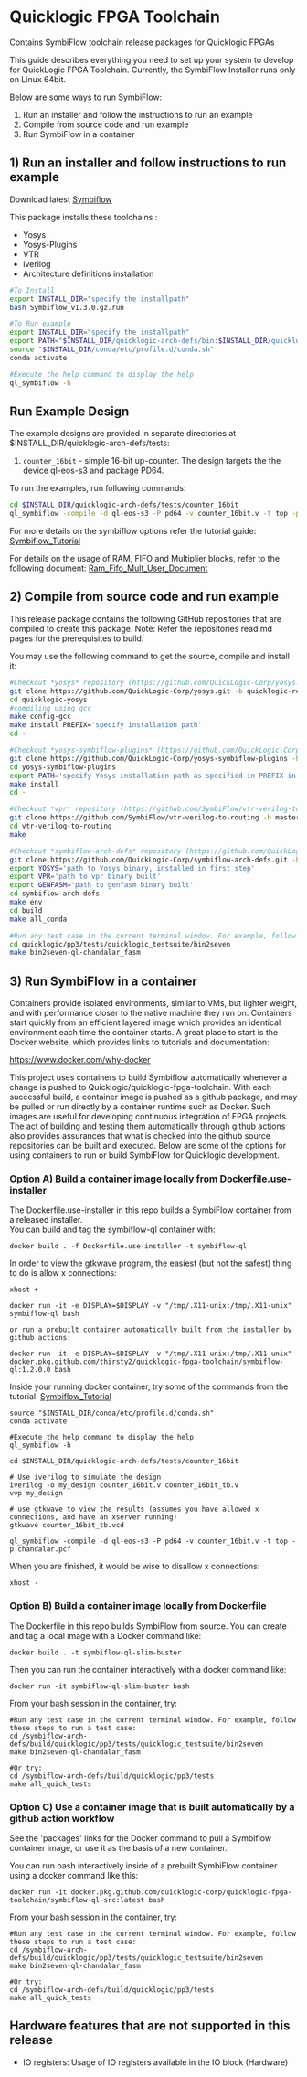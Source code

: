 # Quicklogic FPGA Toolchain
Contains SymbiFlow toolchain release packages for Quicklogic FPGAs

This guide describes everything you need to set up your system to develop for QuickLogic FPGA Toolchain. 
Currently, the SymbiFlow Installer runs only on Linux 64bit.

Below are some ways to run SymbiFlow:
1) Run an installer and follow the instructions to run an example
2) Compile from source code and run example
3) Run SymbiFlow in a container

## 1) Run an installer and follow instructions to run example

Download latest [Symbiflow](https://github.com/QuickLogic-Corp/quicklogic-fpga-toolchain/releases)

This package installs these toolchains :

- Yosys
- Yosys-Plugins
- VTR
- iverilog
- Architecture definitions installation


```bash
#To Install
export INSTALL_DIR="specify the installpath"
bash Symbiflow_v1.3.0.gz.run

#To Run example
export INSTALL_DIR="specify the installpath"
export PATH="$INSTALL_DIR/quicklogic-arch-defs/bin:$INSTALL_DIR/quicklogic-arch-defs/bin/python:$PATH"
source "$INSTALL_DIR/conda/etc/profile.d/conda.sh"
conda activate

#Execute the help command to display the help
ql_symbiflow -h
```

## Run Example Design

The example designs are provided in separate directories at $INSTALL_DIR/quicklogic-arch-defs/tests:

1. `counter_16bit` - simple 16-bit up-counter. The design targets the the device ql-eos-s3 and package PD64.

To run the examples, run following commands:
```bash
cd $INSTALL_DIR/quicklogic-arch-defs/tests/counter_16bit
ql_symbiflow -compile -d ql-eos-s3 -P pd64 -v counter_16bit.v -t top -p chandalar.pcf 

```
For more details on the symbiflow options refer the tutorial guide:
[Symbiflow_Tutorial](https://quicklogic-fpga-tool-docs.readthedocs.io/en/latest/index.html)

For details on the usage of RAM, FIFO and Multiplier blocks, refer to the following document:
[Ram_Fifo_Mult_User_Document](https://quicklogic-fpga-tool-docs.readthedocs.io/en/latest/ram/S3BDeviceHardmacroResources.html)

## 2) Compile from source code and run example

This release package contains the following GitHub repositories that are compiled to create this package.  Note: Refer the repositories read.md pages for the prerequisites to build.

You may use the following command to get the source, compile and install it:
```bash
#Checkout *yosys* repository (https://github.com/QuickLogic-Corp/yosys.git), branch: **quicklogic-rebased**. 
git clone https://github.com/QuickLogic-Corp/yosys.git -b quicklogic-rebased quicklogic-yosys
cd quicklogic-yosys
#compiling using gcc
make config-gcc
make install PREFIX='specify installation path'
cd -

#Checkout *yosys-symbiflow-plugins* (https://github.com/QuickLogic-Corp/yosys-symbiflow-plugins), branch: **ql-ios**.
git clone https://github.com/QuickLogic-Corp/yosys-symbiflow-plugins -b ql-ios
cd yosys-symbiflow-plugins
export PATH='specify Yosys installation path as specified in PREFIX in previous step':$PATH
make install
cd -

#Checkout *vpr* repository (https://github.com/SymbiFlow/vtr-verilog-to-routing.git), branch: **master**.
git clone https://github.com/SymbiFlow/vtr-verilog-to-routing -b master
cd vtr-verilog-to-routing
make

#Checkout *symbiflow-arch-defs* repository (https://github.com/QuickLogic-Corp/symbiflow-arch-defs.git), branch: **quicklogic-upstream-rebase**. 
git clone https://github.com/QuickLogic-Corp/symbiflow-arch-defs.git -b quicklogic-upstream-rebase
export YOSYS='path to Yosys binary, installed in first step'
export VPR='path to vpr binary built'
export GENFASM='path to genfasm binary built'
cd symbiflow-arch-defs
make env
cd build
make all_conda

#Run any test case in the current terminal window. For example, follow these steps to run a test case:
cd quicklogic/pp3/tests/quicklogic_testsuite/bin2seven
make bin2seven-ql-chandalar_fasm
```
## 3) Run SymbiFlow in a container

Containers provide isolated environments, similar to VMs, but lighter weight, and with performance closer to the native machine they run on.  Containers start quickly from an efficient layered image which provides an identical environment each time the container starts. A great place to start is the Docker website, which provides links to tutorials and documentation:

https://www.docker.com/why-docker

This project uses containers to build Symbiflow automatically whenever a change is pushed to Quicklogic/quicklogic-fpga-toolchain.  With each successful build, a container image is pushed as a github package, and may be pulled or run directly by a container runtime such as Docker.  Such images are useful for developing continuous integration of FPGA projects.  The act of building and testing them automatically through github actions also provides assurances that what is checked into the github source repositories can be built and executed.  Below are some of the options for using containers to run or build SymbiFlow for Quicklogic development.

### Option A) Build a container image locally from Dockerfile.use-installer

The Dockerfile.use-installer in this repo builds a SymbiFlow container from a released installer.  
You can build and tag the symbiflow-ql container with:
```
docker build . -f Dockerfile.use-installer -t symbiflow-ql
```
In order to view the gtkwave program, the easiest (but not the safest) thing to do is allow x connections: 
```
xhost +

docker run -it -e DISPLAY=$DISPLAY -v "/tmp/.X11-unix:/tmp/.X11-unix" symbiflow-ql bash

or run a prebuilt container automatically built from the installer by github actions:

docker run -it -e DISPLAY=$DISPLAY -v "/tmp/.X11-unix:/tmp/.X11-unix" docker.pkg.github.com/thirsty2/quicklogic-fpga-toolchain/symbiflow-ql:1.2.0.0 bash
```
Inside your running docker container, try some of the commands from the tutorial:
[Symbiflow_Tutorial](https://quicklogic-fpga-tool-docs.readthedocs.io/en/latest/index.html)
```
source "$INSTALL_DIR/conda/etc/profile.d/conda.sh"
conda activate

#Execute the help command to display the help
ql_symbiflow -h

cd $INSTALL_DIR/quicklogic-arch-defs/tests/counter_16bit

# Use iverilog to simulate the design
iverilog -o my_design counter_16bit.v counter_16bit_tb.v
vvp my_design

# use gtkwave to view the results (assumes you have allowed x connections, and have an xserver running)
gtkwave counter_16bit_tb.vcd

ql_symbiflow -compile -d ql-eos-s3 -P pd64 -v counter_16bit.v -t top -p chandalar.pcf 

```

When you are finished, it would be wise to disallow x connections: 
```
xhost -
```


### Option B) Build a container image locally from Dockerfile

The Dockerfile in this repo builds SymbiFlow from source.  You can create and tag a local image with a Docker command like:
```
docker build . -t symbiflow-ql-slim-buster
```
Then you can run the container interactively with a docker command like:
```
docker run -it symbiflow-ql-slim-buster bash
```
From your bash session in the container, try:
```
#Run any test case in the current terminal window. For example, follow these steps to run a test case:
cd /symbiflow-arch-defs/build/quicklogic/pp3/tests/quicklogic_testsuite/bin2seven
make bin2seven-ql-chandalar_fasm

#Or try:
cd /symbiflow-arch-defs/build/quicklogic/pp3/tests
make all_quick_tests
```

### Option C) Use a container image that is built automatically by a github action workflow

See the 'packages' links for the Docker command to pull a Symbiflow container image, or use it as the basis of a new container. 

You can run bash interactively inside of a prebuilt SymbiFlow container using a docker command like this:
```
docker run -it docker.pkg.github.com/quicklogic-corp/quicklogic-fpga-toolchain/symbiflow-ql-src:latest bash
```

From your bash session in the container, try:
```
#Run any test case in the current terminal window. For example, follow these steps to run a test case:
cd /symbiflow-arch-defs/build/quicklogic/pp3/tests/quicklogic_testsuite/bin2seven
make bin2seven-ql-chandalar_fasm

#Or try:
cd /symbiflow-arch-defs/build/quicklogic/pp3/tests
make all_quick_tests
```


## Hardware features that are not supported in this release
- IO registers: Usage of IO registers available in the IO block (Hardware) 

